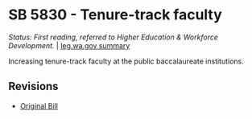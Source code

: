 # SB 5830 - Tenure-track faculty
*Status: First reading, referred to Higher Education & Workforce Development.* | [leg.wa.gov summary](https://app.leg.wa.gov/billsummary?BillNumber=5830&Year=2021)

Increasing tenure-track faculty at the public baccalaureate institutions.

## Revisions
* [Original Bill](1/)